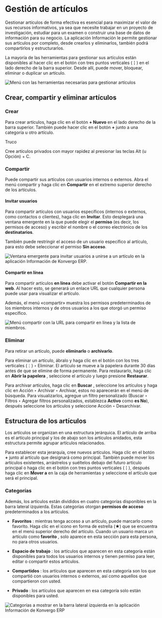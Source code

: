 # Gestión de artículos

Gestionar artículos de forma efectiva es esencial para maximizar el valor de
sus recursos informativos, ya sea que necesite trabajar en un proyecto de
investigación, estudiar para un examen o construir una base de datos de
información para su negocio. La aplicación Información le permite gestionar
sus artículos por completo, desde crearlos y eliminarlos, también podrá
compartirlos y estructurarlos.

La mayoría de las herramientas para gestionar sus artículos están disponibles
al hacer clic en el botón con tres puntos verticales (**⋮**) en el lado
derecho de la barra superior. Desde allí, puede mover, bloquear, eliminar o
duplicar un artículo.

![Menú con las herramientas necesarias para gestionar
artículos](../../../_images/toolbox.png)

## Crear, compartir y eliminar artículos

### Crear

Para crear artículos, haga clic en el botón **\+ Nuevo** en el lado derecho de
la barra superior. También puede hacer clic en el botón **+** junto a una
categoría u otro artículo.

<div class="alert alert-info">
<p class="alert-title">
Truco</p><p>Cree artículos privados con mayor rapidez al presionar las teclas Alt (u Opción) + C.</p>
</div>

### Compartir

Puede compartir sus artículos con usuarios internos o externos. Abra el menú
compartir y haga clic en **Compartir** en el extremo superior derecho de los
artículos.

#### Invitar usuarios

Para compartir artículos con usuarios específicos (internos o externos, como
contactos o clientes), haga clic en **Invitar**. Esto desplegará una ventana
emergente en la que puede elegir el **permiso** (es decir, los permisos de
acceso) y escribir el nombre o el correo electrónico de los **destinatarios**.

También puede restringir el acceso de un usuario específico al artículo, para
esto debe seleccionar el permiso **Sin acceso**.

![Ventana emergente para invitar usuarios a unirse a un artículo en la
aplicación Información de Konvergo ERP.](../../../_images/invite.png)

#### Compartir en línea

Para compartir artículos **en línea** debe activar el botón **Compartir en la
web**. Al hacer esto, se generará un enlace URL que cualquier persona puede
usar para visualizar el artículo.

Además, el menú «compartir» muestra los permisos predeterminados de los
miembros internos y de otros usuarios a los que otorgó un permiso específico.

![Menú compartir con la URL para compartir en línea y la lista de
miembros.](../../../_images/share-menu.png)

### Eliminar

Para retirar un artículo, puede **eliminarlo** o **archivarlo**.

Para eliminar un artículo, ábralo y haga clic en el botón con los tres
verticales (⋮) ‣ Eliminar. El artículo se mueve a la papelera durante 30 días
antes de que se elimine de forma permanente. Para restaurarlo, haga clic en
**Abrir la papelera** , seleccione el artículo y luego presione **Restaurar**.

Para archivar artículos, haga clic en **Buscar** , seleccione los artículos y
haga clic en Acción ‣ Archivar ‣ Archivar, estos no aparecerán en el menú de
búsqueda. Para visualizarlos, agregue un filtro personalizado (Buscar ‣
Filtros ‣ Agregar filtros personalizados, establezca **Activo** como **es
No**), después seleccione los artículos y seleccione Acción ‣ Desarchivar.

## Estructura de los artículos

Los artículos se organizan en una estructura jerárquica. El artículo de arriba
es el artículo principal y los de abajo son los artículos anidados, esta
estructura permite agrupar artículos relacionados.

Para establecer esta jerarquía, cree nuevos artículos. Haga clic en el botón
**+** junto al artículo que designará como principal. También puede mover los
artículos existentes, arrástrelos y suéltelos debajo del futuro artículo
principal o haga clic en el botón con tres puntos verticales (**⋮**), después
haga clic en **Mover a** en la caja de herramientas y seleccione el artículo
que será el principal.

### Categorías

Además, los artículos están divididos en cuatro categorías disponibles en la
barra lateral izquierda. Estas categorías otorgan **permisos de acceso**
predeterminados a los artículos.

  * **Favoritos** : mientras tenga acceso a un artículo, puede marcarlo como favorito. Haga clic en el icono en forma de estrella (**★**) que se encuentra en el menú superior derecho del artículo. Cuando un usuario marca un artículo como **favorito** , solo aparece en esta sección para esta persona, no para otros usuarios.

  * **Espacio de trabajo** : los artículos que aparecen en esta categoría están disponibles para todos los usuarios internos y tienen permiso para leer, editar o compartir estos artículos.

  * **Compartidos** : los artículos que aparecen en esta categoría son los que compartió con usuarios internos o externos, así como aquellos que compartieron con usted.

  * **Privado** : los artículos que aparecen en esa categoría solo están disponibles para usted.

![Categorías a mostrar en la barra lateral izquierda en la aplicación
Información de Konvergo ERP](../../../_images/left-sidebar-cat.png)

